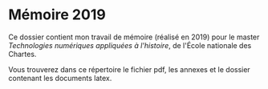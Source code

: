 # Mémoire 2019
Ce dossier contient mon travail de mémoire (réalisé en 2019) pour le master *Technologies numériques appliquées à l'histoire*, de l'École nationale des Chartes. 

Vous trouverez dans ce répertoire le fichier pdf, les annexes et le dossier contenant les documents latex.

